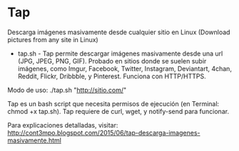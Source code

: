# Tap
Descarga imágenes masivamente desde cualquier sitio en Linux (Download pictures from any site in Linux)

<ul>
<li>tap.sh - Tap permite descargar imágenes masivamente desde una url (JPG, JPEG, PNG, GIF). Probado en sitios donde se suelen subir imágenes,  como Imgur, Facebook, Twitter, Instagram,
Deviantart, 4chan, Reddit, Flickr, Dribbble, y Pinterest. Funciona con HTTP/HTTPS.</li>
</ul>

Modo de uso: ./tap.sh "http://sitio.com/"

Tap es un bash script que necesita permisos de ejecución (en Terminal: chmod +x tap.sh). Tap requiere de curl, wget, y notify-send para funcionar.

Para explicaciones detalladas, visitar: http://cont3mpo.blogspot.com/2015/06/tap-descarga-imagenes-masivamente.html
